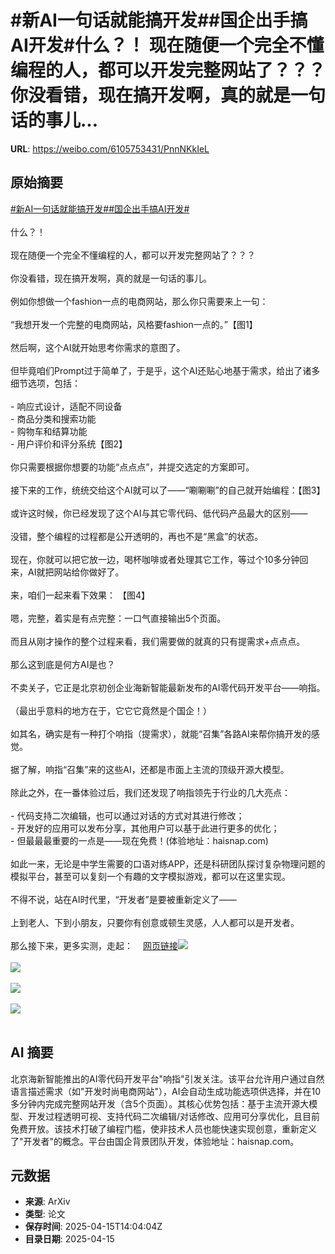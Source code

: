 # #新AI一句话就能搞开发##国企出手搞AI开发#什么？！ 现在随便一个完全不懂编程的人，都可以开发完整网站了？？？你没看错，现在搞开发啊，真的就是一句话的事儿...

**URL**: https://weibo.com/6105753431/PnnNKkIeL

## 原始摘要

<a href="https://m.weibo.cn/search?containerid=231522type%3D1%26t%3D10%26q%3D%23%E6%96%B0AI%E4%B8%80%E5%8F%A5%E8%AF%9D%E5%B0%B1%E8%83%BD%E6%90%9E%E5%BC%80%E5%8F%91%23&amp;extparam=%23%E6%96%B0AI%E4%B8%80%E5%8F%A5%E8%AF%9D%E5%B0%B1%E8%83%BD%E6%90%9E%E5%BC%80%E5%8F%91%23" data-hide=""><span class="surl-text">#新AI一句话就能搞开发#</span></a><a href="https://m.weibo.cn/search?containerid=231522type%3D1%26t%3D10%26q%3D%23%E5%9B%BD%E4%BC%81%E5%87%BA%E6%89%8B%E6%90%9EAI%E5%BC%80%E5%8F%91%23&amp;extparam=%23%E5%9B%BD%E4%BC%81%E5%87%BA%E6%89%8B%E6%90%9EAI%E5%BC%80%E5%8F%91%23" data-hide=""><span class="surl-text">#国企出手搞AI开发#</span></a><br><br>什么？！  <br><br>现在随便一个完全不懂编程的人，都可以开发完整网站了？？？<br><br>你没看错，现在搞开发啊，真的就是一句话的事儿。<br><br>例如你想做一个fashion一点的电商网站，那么你只需要来上一句：  <br><br>“我想开发一个完整的电商网站，风格要fashion一点的。”【图1】<br><br>然后啊，这个AI就开始思考你需求的意图了。  <br><br>但毕竟咱们Prompt过于简单了，于是乎，这个AI还贴心地基于需求，给出了诸多细节选项，包括：<br><br>- 响应式设计，适配不同设备<br>- 商品分类和搜索功能<br>- 购物车和结算功能<br>- 用户评价和评分系统【图2】<br><br>你只需要根据你想要的功能“点点点”，并提交选定的方案即可。  <br><br>接下来的工作，统统交给这个AI就可以了——“唰唰唰”的自己就开始编程：【图3】<br><br>或许这时候，你已经发现了这个AI与其它零代码、低代码产品最大的区别——  <br><br>没错，整个编程的过程都是公开透明的，再也不是“黑盒”的状态。  <br><br>现在，你就可以把它放一边，喝杯咖啡或者处理其它工作，等过个10多分钟回来，AI就把网站给你做好了。<br><br>来，咱们一起来看下效果： 【图4】<br><br>嗯，完整，着实是有点完整：一口气直接输出5个页面。  <br><br>而且从刚才操作的整个过程来看，我们需要做的就真的只有提需求+点点点。<br><br>那么这到底是何方AI是也？  <br><br>不卖关子，它正是北京初创企业海新智能最新发布的AI零代码开发平台——响指。  <br><br>（最出乎意料的地方在于，它它它竟然是个国企！）<br><br>如其名，确实是有一种打个响指（提需求），就能“召集”各路AI来帮你搞开发的感觉。  <br><br>据了解，响指“召集”来的这些AI，还都是市面上主流的顶级开源大模型。<br><br>除此之外，在一番体验过后，我们还发现了响指领先于行业的几大亮点：<br><br>- 代码支持二次编辑，也可以通过对话的方式对其进行修改；<br>- 开发好的应用可以发布分享，其他用户可以基于此进行更多的优化；<br>- 但最最最重要的一点是——现在免费！(体验地址：haisnap.com)<br><br>如此一来，无论是中学生需要的口语对练APP，还是科研团队探讨复杂物理问题的模拟平台，甚至可以复刻一个有趣的文字模拟游戏，都可以在这里实现。<br><br>不得不说，站在AI时代里，“开发者”是要被重新定义了——  <br><br>上到老人、下到小朋友，只要你有创意或顿生灵感，人人都可以是开发者。  <br><br>那么接下来，更多实测，走起：<a href="https://weibo.cn/sinaurl?u=https%3A%2F%2Fmp.weixin.qq.com%2Fs%2FzIXiBtz6dBnJWIPXG5ynvQ" data-hide=""><span class="url-icon"><img style="width: 1rem;height: 1rem" src="https://h5.sinaimg.cn/upload/2015/09/25/3/timeline_card_small_web_default.png" referrerpolicy="no-referrer"></span><span class="surl-text">网页链接</span></a><img style="" src="https://tvax3.sinaimg.cn/large/006Fd7o3gy1i0hk80nh4dg30s10flu0y.gif" referrerpolicy="no-referrer"><br><br><img style="" src="https://tvax4.sinaimg.cn/large/006Fd7o3gy1i0hk809o7zg30sa0fq7wi.gif" referrerpolicy="no-referrer"><br><br><img style="" src="https://tvax3.sinaimg.cn/large/006Fd7o3gy1i0hk80rlumg30sf0fthdv.gif" referrerpolicy="no-referrer"><br><br><img style="" src="https://tvax1.sinaimg.cn/large/006Fd7o3gy1i0hk81fg0bg30ph0e6e86.gif" referrerpolicy="no-referrer"><br><br>

## AI 摘要

北京海新智能推出的AI零代码开发平台"响指"引发关注。该平台允许用户通过自然语言描述需求（如"开发时尚电商网站"），AI会自动生成功能选项供选择，并在10多分钟内完成完整网站开发（含5个页面）。其核心优势包括：基于主流开源大模型、开发过程透明可视、支持代码二次编辑/对话修改、应用可分享优化，且目前免费开放。该技术打破了编程门槛，使非技术人员也能快速实现创意，重新定义了"开发者"的概念。平台由国企背景团队开发，体验地址：haisnap.com。

## 元数据

- **来源**: ArXiv
- **类型**: 论文
- **保存时间**: 2025-04-15T14:04:04Z
- **目录日期**: 2025-04-15
